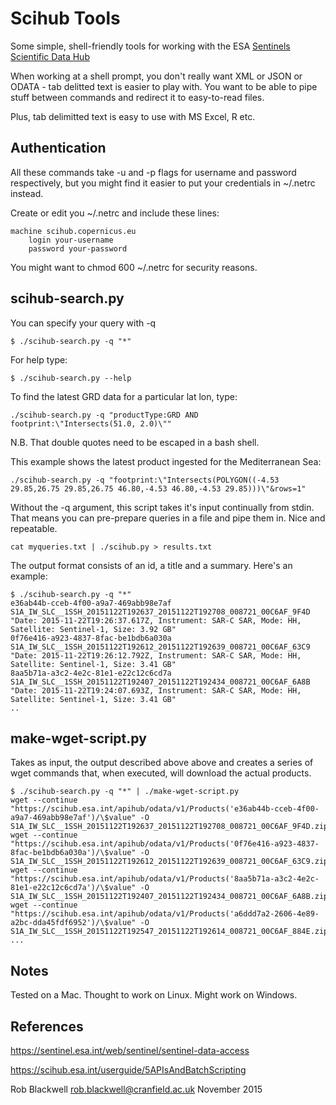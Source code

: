 # Scihub Tools

Some simple, shell-friendly tools for working with the ESA
[Sentinels Scientific Data Hub](https://scihub.copernicus.eu/)

When working at a shell prompt, you don't really want XML or JSON or
ODATA - tab delitted text is easier to play with. You want to be able
to pipe stuff between commands and redirect it to easy-to-read files.

Plus, tab delimitted text is easy to use with MS Excel, R etc.

## Authentication

All these commands take -u and -p flags for username and password
respectively, but you might find it easier to put your credentials in
~/.netrc instead.

Create or edit you ~/.netrc and include these lines:

	machine scihub.copernicus.eu
        login your-username
        password your-password

You might want to chmod 600 ~/.netrc for security reasons.

## scihub-search.py

You can specify your query with -q

	$ ./scihub-search.py -q "*"

For help type:

	$ ./scihub-search.py --help

To find the latest GRD data for a particular lat lon, type:

	./scihub-search.py -q "productType:GRD AND footprint:\"Intersects(51.0, 2.0)\""

N.B. That double quotes need to be escaped in a bash shell.

This example shows the latest product ingested for the Mediterranean Sea:

	./scihub-search.py -q "footprint:\"Intersects(POLYGON((-4.53 29.85,26.75 29.85,26.75 46.80,-4.53 46.80,-4.53 29.85)))\"&rows=1"

Without the -q argument, this script takes it's input continually from
stdin. That means you can pre-prepare queries in a file and pipe them
in. Nice and repeatable.

	cat myqueries.txt | ./scihub.py > results.txt

The output format consists of an id, a title and a summary. Here's an example:

	$ ./scihub-search.py -q "*" 
	e36ab44b-cceb-4f00-a9a7-469abb98e7af	S1A_IW_SLC__1SSH_20151122T192637_20151122T192708_008721_00C6AF_9F4D	"Date: 2015-11-22T19:26:37.617Z, Instrument: SAR-C SAR, Mode: HH, Satellite: Sentinel-1, Size: 3.92 GB"
	0f76e416-a923-4837-8fac-be1bdb6a030a	S1A_IW_SLC__1SSH_20151122T192612_20151122T192639_008721_00C6AF_63C9	"Date: 2015-11-22T19:26:12.792Z, Instrument: SAR-C SAR, Mode: HH, Satellite: Sentinel-1, Size: 3.41 GB"
	8aa5b71a-a3c2-4e2c-81e1-e22c12c6cd7a	S1A_IW_SLC__1SSH_20151122T192407_20151122T192434_008721_00C6AF_6A8B	"Date: 2015-11-22T19:24:07.693Z, Instrument: SAR-C SAR, Mode: HH, Satellite: Sentinel-1, Size: 3.41 GB"
	..
	

## make-wget-script.py

Takes as input, the output described above above and creates a series
of wget commands that, when executed, will download the actual
products.

	$ ./scihub-search.py -q "*" | ./make-wget-script.py 
	wget --continue "https://scihub.esa.int/apihub/odata/v1/Products('e36ab44b-cceb-4f00-a9a7-469abb98e7af')/\$value" -O S1A_IW_SLC__1SSH_20151122T192637_20151122T192708_008721_00C6AF_9F4D.zip
	wget --continue "https://scihub.esa.int/apihub/odata/v1/Products('0f76e416-a923-4837-8fac-be1bdb6a030a')/\$value" -O S1A_IW_SLC__1SSH_20151122T192612_20151122T192639_008721_00C6AF_63C9.zip
	wget --continue "https://scihub.esa.int/apihub/odata/v1/Products('8aa5b71a-a3c2-4e2c-81e1-e22c12c6cd7a')/\$value" -O S1A_IW_SLC__1SSH_20151122T192407_20151122T192434_008721_00C6AF_6A8B.zip
	wget --continue "https://scihub.esa.int/apihub/odata/v1/Products('a6ddd7a2-2606-4e89-a2bc-dda45fdf6952')/\$value" -O S1A_IW_SLC__1SSH_20151122T192547_20151122T192614_008721_00C6AF_884E.zip
	...

## Notes

Tested on a Mac. Thought to work on Linux. Might work on Windows.

## References

https://sentinel.esa.int/web/sentinel/sentinel-data-access

https://scihub.esa.int/userguide/5APIsAndBatchScripting 

Rob Blackwell <rob.blackwell@cranfield.ac.uk>
November 2015

